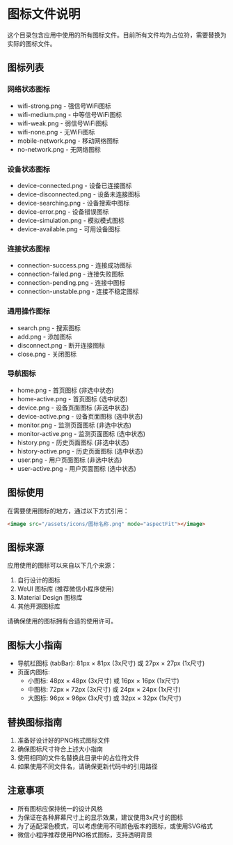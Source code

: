 # 图标文件说明

这个目录包含应用中使用的所有图标文件。目前所有文件均为占位符，需要替换为实际的图标文件。

## 图标列表

### 网络状态图标
- wifi-strong.png - 强信号WiFi图标
- wifi-medium.png - 中等信号WiFi图标
- wifi-weak.png - 弱信号WiFi图标
- wifi-none.png - 无WiFi图标
- mobile-network.png - 移动网络图标
- no-network.png - 无网络图标

### 设备状态图标
- device-connected.png - 设备已连接图标
- device-disconnected.png - 设备未连接图标
- device-searching.png - 设备搜索中图标
- device-error.png - 设备错误图标
- device-simulation.png - 模拟模式图标
- device-available.png - 可用设备图标

### 连接状态图标
- connection-success.png - 连接成功图标
- connection-failed.png - 连接失败图标
- connection-pending.png - 连接中图标
- connection-unstable.png - 连接不稳定图标

### 通用操作图标
- search.png - 搜索图标
- add.png - 添加图标
- disconnect.png - 断开连接图标
- close.png - 关闭图标

### 导航图标
- home.png - 首页图标 (非选中状态)
- home-active.png - 首页图标 (选中状态)
- device.png - 设备页面图标 (非选中状态)
- device-active.png - 设备页面图标 (选中状态)
- monitor.png - 监测页面图标 (非选中状态)
- monitor-active.png - 监测页面图标 (选中状态)
- history.png - 历史页面图标 (非选中状态)
- history-active.png - 历史页面图标 (选中状态)
- user.png - 用户页面图标 (非选中状态)
- user-active.png - 用户页面图标 (选中状态)

## 图标使用

在需要使用图标的地方，通过以下方式引用：

```html
<image src="/assets/icons/图标名称.png" mode="aspectFit"></image>
```

## 图标来源

应用使用的图标可以来自以下几个来源：
1. 自行设计的图标
2. WeUI 图标库 (推荐微信小程序使用)
3. Material Design 图标库 
4. 其他开源图标库

请确保使用的图标拥有合适的使用许可。

## 图标大小指南

- 导航栏图标 (tabBar): 81px × 81px (3x尺寸) 或 27px × 27px (1x尺寸)
- 页面内图标: 
  - 小图标: 48px × 48px (3x尺寸) 或 16px × 16px (1x尺寸)
  - 中图标: 72px × 72px (3x尺寸) 或 24px × 24px (1x尺寸)
  - 大图标: 96px × 96px (3x尺寸) 或 32px × 32px (1x尺寸)

## 替换图标指南

1. 准备好设计好的PNG格式图标文件
2. 确保图标尺寸符合上述大小指南
3. 使用相同的文件名替换此目录中的占位符文件
4. 如果使用不同文件名，请确保更新代码中的引用路径

## 注意事项

- 所有图标应保持统一的设计风格
- 为保证在各种屏幕尺寸上的显示效果，建议使用3x尺寸的图标
- 为了适配深色模式，可以考虑使用不同颜色版本的图标，或使用SVG格式
- 微信小程序推荐使用PNG格式图标，支持透明背景 